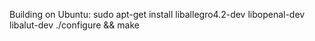 
Building on Ubuntu:
sudo apt-get install liballegro4.2-dev libopenal-dev libalut-dev
./configure && make

